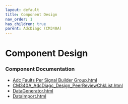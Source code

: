 ```yaml
---
layout: default
title: Component Design
nav_order: 1
has_children: true
parent: AdcDiagc (CM340A)
---
```

# Component Design
### Component Documentation

- [Adc Faults Per Signal Builder Group.html](Doc/Adc%20Faults%20Per%20Signal%20Builder%20Group.html)
- [CM340A_AdcDiagc_Design_PeerReviewChkList.html](Doc/CM340A_AdcDiagc_Design_PeerReviewChkList.html)
- [DataGenerator.html](Doc/DataGenerator.html)
- [DataImport.html](Doc/DataImport.html)

